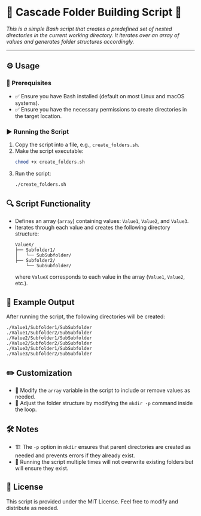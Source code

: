 # 📂 Cascade Folder Building Script 🚀

_This is a simple Bash script that creates a predefined set of nested directories in the current working directory. It iterates over an array of values and generates folder structures accordingly._

---

## ⚙️ Usage

### 📌 Prerequisites

- ✅ Ensure you have Bash installed (default on most Linux and macOS systems).
- ✅ Ensure you have the necessary permissions to create directories in the target location.

### ▶️ Running the Script

1. Copy the script into a file, e.g., `create_folders.sh`.
2. Make the script executable:
   ```bash
   chmod +x create_folders.sh
   ```
3. Run the script:
   ```bash
   ./create_folders.sh
   ```

## 🔍 Script Functionality

- Defines an array (`array`) containing values: `Value1`, `Value2`, and `Value3`.
- Iterates through each value and creates the following directory structure:
  ```
  ValueX/
  ├── Subfolder1/
  │   └── SubSubfolder/
  ├── Subfolder2/
      └── SubSubfolder/
  ```
  where `ValueX` corresponds to each value in the array (`Value1`, `Value2`, etc.).

## 📂 Example Output

After running the script, the following directories will be created:

```
./Value1/Subfolder1/SubSubfolder
./Value1/Subfolder2/SubSubfolder
./Value2/Subfolder1/SubSubfolder
./Value2/Subfolder2/SubSubfolder
./Value3/Subfolder1/SubSubfolder
./Value3/Subfolder2/SubSubfolder
```

## ✏️ Customization

- 🎯 Modify the `array` variable in the script to include or remove values as needed.
- 🎯 Adjust the folder structure by modifying the `mkdir -p` command inside the loop.

## 🛠️ Notes

- 🏗️ The `-p` option in `mkdir` ensures that parent directories are created as needed and prevents errors if they already exist.
- 🔄 Running the script multiple times will not overwrite existing folders but will ensure they exist.

## 📜 License

This script is provided under the MIT License. Feel free to modify and distribute as needed.
